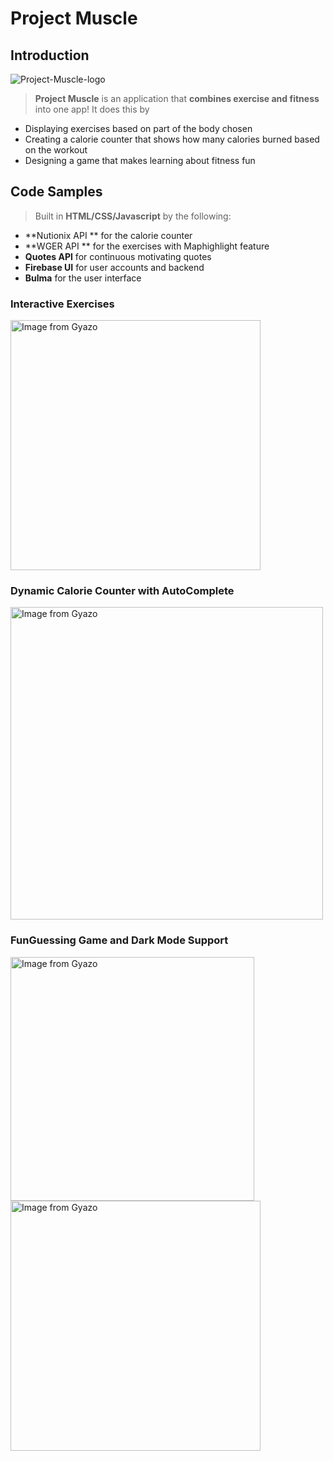 # Project Muscle

## Introduction

![Project-Muscle-logo](https://user-images.githubusercontent.com/52141738/117586182-8bd5aa80-b0e4-11eb-9dd2-2045befe0c1a.png)

> **Project Muscle** is an application that **combines exercise and fitness** into one app! It does this by
- Displaying exercises based on part of the body chosen
- Creating a calorie counter that shows how many calories burned based on the workout
- Designing a game that makes learning about fitness fun

## Code Samples

>Built in **HTML/CSS/Javascript** by the following:
- **Nutionix API ** for the calorie counter
- **WGER API ** for the exercises with Maphighlight feature
- **Quotes API** for continuous motivating quotes
- **Firebase UI** for user accounts and backend
- **Bulma** for the user interface

### Interactive Exercises

<a href="https://gyazo.com/e192b94ef202c3566fff6764dc541e00"><img src="https://i.gyazo.com/e192b94ef202c3566fff6764dc541e00.gif" alt="Image from Gyazo" width="400"/></a>

### Dynamic Calorie Counter with AutoComplete

<a href="https://gyazo.com/8e0bb9200ef70630180b5190eb65f69a"><img src="https://i.gyazo.com/8e0bb9200ef70630180b5190eb65f69a.gif" alt="Image from Gyazo" width="500"/></a>

### FunGuessing Game and Dark Mode Support
 
<a href="https://gyazo.com/777aa41a5be9eeec12928fa46ec196aa"><img src="https://i.gyazo.com/777aa41a5be9eeec12928fa46ec196aa.gif" alt="Image from Gyazo" width="390"/></a>
<a href="https://gyazo.com/32bde504c33c6f5b173e37a5d0114dc3"><img src="https://i.gyazo.com/32bde504c33c6f5b173e37a5d0114dc3.gif" alt="Image from Gyazo" width="400"/></a>



